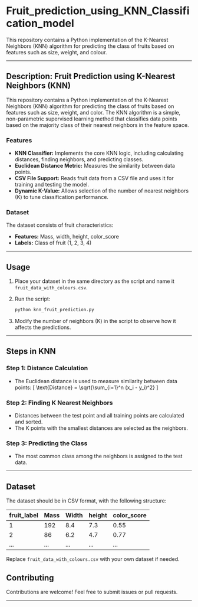 # Fruit_prediction_using_KNN_Classification_model
This repository contains a Python implementation of the K-Nearest Neighbors (KNN) algorithm for predicting the class of fruits based on features such as size, weight, and colour.


---

## Description: Fruit Prediction using K-Nearest Neighbors (KNN)

This repository contains a Python implementation of the K-Nearest Neighbors (KNN) algorithm for predicting the class of fruits based on features such as size, weight, and color. The KNN algorithm is a simple, non-parametric supervised learning method that classifies data points based on the majority class of their nearest neighbors in the feature space.

### Features
- **KNN Classifier:** Implements the core KNN logic, including calculating distances, finding neighbors, and predicting classes.
- **Euclidean Distance Metric:** Measures the similarity between data points.
- **CSV File Support:** Reads fruit data from a CSV file and uses it for training and testing the model.
- **Dynamic K-Value:** Allows selection of the number of nearest neighbors (K) to tune classification performance.

### Dataset
The dataset consists of fruit characteristics:
- **Features:** Mass, width, height, color_score
- **Labels:** Class of fruit (1, 2, 3, 4)

---


## Usage

1. Place your dataset in the same directory as the script and name it `fruit_data_with_colours.csv`.

2. Run the script:
   ```bash
   python knn_fruit_prediction.py
   ```

3. Modify the number of neighbors (K) in the script to observe how it affects the predictions.

---

## Steps in KNN

### Step 1: Distance Calculation
- The Euclidean distance is used to measure similarity between data points:
  \[
  \text{Distance} = \sqrt{\sum_{i=1}^n (x_i - y_i)^2}
  \]

### Step 2: Finding K Nearest Neighbors
- Distances between the test point and all training points are calculated and sorted.
- The K points with the smallest distances are selected as the neighbors.

### Step 3: Predicting the Class
- The most common class among the neighbors is assigned to the test data.

---

## Dataset

The dataset should be in CSV format, with the following structure:

| fruit_label | Mass | Width  | height      | color_score |
|-------------|------|--------|-------------|--------|
|      1      | 192  | 8.4    | 7.3         | 0.55   |
|      2      | 86   | 6.2    | 4.7         | 0.77   |
|    ...      | ...  | ...    | ...         | ...    |

Replace `fruit_data_with_colours.csv` with your own dataset if needed.



## Contributing

Contributions are welcome! Feel free to submit issues or pull requests.

---

